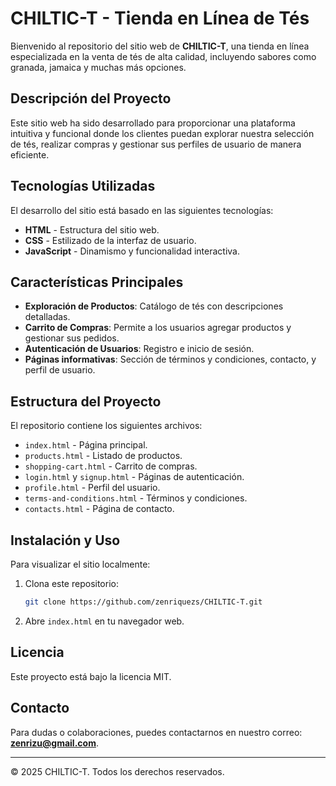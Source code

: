 # CHILTIC-T - Tienda en Línea de Tés

Bienvenido al repositorio del sitio web de **CHILTIC-T**, una tienda en línea especializada en la venta de tés de alta calidad, incluyendo sabores como granada, jamaica y muchas más opciones.

## Descripción del Proyecto
Este sitio web ha sido desarrollado para proporcionar una plataforma intuitiva y funcional donde los clientes puedan explorar nuestra selección de tés, realizar compras y gestionar sus perfiles de usuario de manera eficiente.

## Tecnologías Utilizadas
El desarrollo del sitio está basado en las siguientes tecnologías:
- **HTML** - Estructura del sitio web.
- **CSS** - Estilizado de la interfaz de usuario.
- **JavaScript** - Dinamismo y funcionalidad interactiva.

## Características Principales
- **Exploración de Productos**: Catálogo de tés con descripciones detalladas.
- **Carrito de Compras**: Permite a los usuarios agregar productos y gestionar sus pedidos.
- **Autenticación de Usuarios**: Registro e inicio de sesión.
- **Páginas informativas**: Sección de términos y condiciones, contacto, y perfil de usuario.

## Estructura del Proyecto
El repositorio contiene los siguientes archivos:
- `index.html` - Página principal.
- `products.html` - Listado de productos.
- `shopping-cart.html` - Carrito de compras.
- `login.html` y `signup.html` - Páginas de autenticación.
- `profile.html` - Perfil del usuario.
- `terms-and-conditions.html` - Términos y condiciones.
- `contacts.html` - Página de contacto.

## Instalación y Uso
Para visualizar el sitio localmente:
1. Clona este repositorio:
   ```bash
   git clone https://github.com/zenriquezs/CHILTIC-T.git
   ```
2. Abre `index.html` en tu navegador web.

## Licencia
Este proyecto está bajo la licencia MIT.

## Contacto
Para dudas o colaboraciones, puedes contactarnos en nuestro correo: **zenrizu@gmail.com**.

---
© 2025 CHILTIC-T. Todos los derechos reservados.

